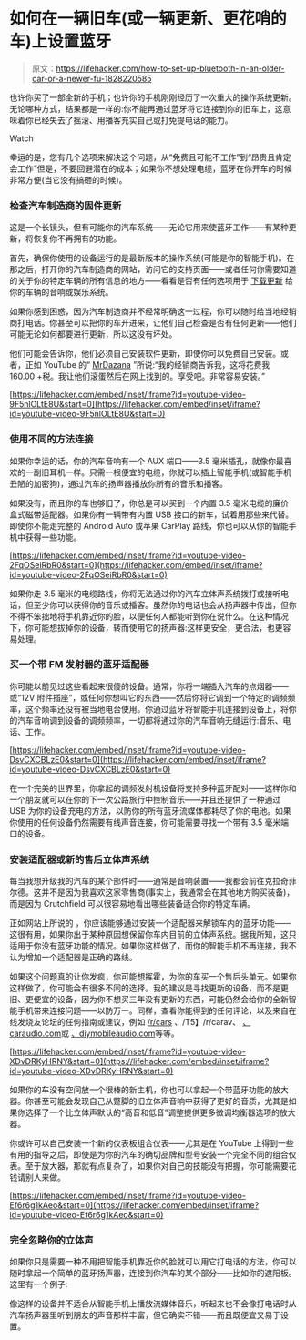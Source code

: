 # 如何在一辆旧车(或一辆更新、更花哨的车)上设置蓝牙

> 原文：<https://lifehacker.com/how-to-set-up-bluetooth-in-an-older-car-or-a-newer-fu-1828220585>

也许你买了一部全新的手机；也许你的手机刚刚经历了一次重大的操作系统更新。无论哪种方式，结果都是一样的:你不能再通过蓝牙将它连接到你的旧车上，这意味着你已经失去了摇滚、用播客充实自己或打免提电话的能力。

Watch

幸运的是，您有几个选项来解决这个问题，从“免费且可能不工作”到“昂贵且肯定会工作”但是，不要回避潜在的成本；如果你不想处理电缆，蓝牙在你开车的时候非常方便(当它没有搞砸的时候)。

### 检查汽车制造商的固件更新

这是一个长镜头，但有可能你的汽车系统——无论它用来使蓝牙工作——有某种更新，将恢复你不再拥有的功能。

首先，确保你使用的设备运行的是最新版本的操作系统(可能是你的智能手机)。在那之后，打开你的汽车制造商的网站，访问它的支持页面——或者任何你需要知道的关于你的特定车辆的所有信息的地方——看看是否有任何选项用于 [下载更新](https://www.crutchfield.com/S-34ukHRTCHoS/learn/learningcenter/car/car_stereo/firmware_updates.html) 给你的车辆的音响或娱乐系统。

如果你感到困惑，因为汽车制造商并不经常明确这一过程，你可以随时给当地经销商打电话。你甚至可以把你的车开进来，让他们自己检查是否有任何更新——他们可能无论如何都要进行更新，所以这没有坏处。

他们可能会告诉你，他们必须自己安装软件更新，即使你可以免费自己安装。或者，正如 YouTube 的“ [MrDazana](https://www.youtube.com/watch?v=9F5nlOLtE8U) ”所说:“我的经销商告诉我，这将花费我 160.00 +税。我让他们滚蛋然后在网上找到的。享受吧。非常容易安装。”

 [https://lifehacker.com/embed/inset/iframe?id=youtube-video-9F5nlOLtE8U&start=0](https://lifehacker.com/embed/inset/iframe?id=youtube-video-9F5nlOLtE8U&start=0) 

### 使用不同的方法连接

如果你幸运的话，你的汽车音响有一个 AUX 端口——3.5 毫米插孔，就像你最喜欢的一副旧耳机一样。只需一根便宜的电缆，你就可以插上智能手机(或智能手机丑陋的加密狗)，通过汽车的扬声器播放你所有的音乐和播客。

如果没有，而且你的车也够旧了，你总是可以买到一个内置 3.5 毫米电缆的廉价盒式磁带适配器。如果你有一辆带有内置 USB 接口的新车，试着用那些来代替。即使你不能走完整的 Android Auto 或苹果 CarPlay 路线，你也可以从你的智能手机中获得一些功能。

 [https://lifehacker.com/embed/inset/iframe?id=youtube-video-2FqOSeiRbR0&start=0](https://lifehacker.com/embed/inset/iframe?id=youtube-video-2FqOSeiRbR0&start=0) 

如果你走 3.5 毫米的电缆路线，你将无法通过你的汽车立体声系统拨打或接听电话，但至少你可以获得你的音乐或播客。虽然你的电话也会从扬声器中传出，但你不得不笨拙地将手机靠近你的脸，以便任何人都能听到你在说什么。在这种情况下，你可能想拔掉你的设备，转而使用它的扬声器:这样更安全，更合法，也更容易处理。

### 买一个带 FM 发射器的蓝牙适配器

你可能以前见过这些看起来很傻的设备。通常，你将一端插入汽车的点烟器——或“12V 附件插座”，或任何你想叫它的东西——然后你将它调到一个特定的调频频率，这个频率还没有被当地电台使用。你通过蓝牙将智能手机连接到设备上，将你的汽车音响调到设备的调频频率，一切都将通过你的汽车音响无缝运行:音乐、电话、工作。

 [https://lifehacker.com/embed/inset/iframe?id=youtube-video-DsvCXCBLzE0&start=0](https://lifehacker.com/embed/inset/iframe?id=youtube-video-DsvCXCBLzE0&start=0) 

在一个完美的世界里，你拿起的调频发射机设备将支持多种蓝牙配对——这样你和一个朋友就可以在你的下一次公路旅行中控制音乐——并且还提供了一种通过 USB 为你的设备充电的方法，以防你的所有蓝牙流媒体都耗尽了你的电池。如果你使用的任何设备仍然需要有线声音连接，你可能需要寻找一个带有 3.5 毫米端口的设备。

### 安装适配器或新的售后立体声系统

每当我想升级我的汽车的某个部件时——通常是音响装置——我都会前往克拉奇菲尔德。这并不是因为我喜欢这家零售商(事实上，我通常会在其他地方购买装备)，而是因为 Crutchfield 可以很容易地看出哪些装备适合你的特定车辆。

正如网站上所说的 ，你应该能够通过安装一个适配器来解锁车内的蓝牙功能——这很有用，如果你出于某种原因想保留你车内目前的立体声系统。据我所知，这只适用于你没有蓝牙功能的情况。如果你这样做了，而你的智能手机不再连接，我不认为增加一个适配器是正确的路线。

如果这个问题真的让你发疯，你可能想挥霍，为你的车买一个售后头单元。如果你这样做了，你可能会有很多不同的选择。我的建议是寻找更新的设备，而不是更旧、更便宜的设备，因为你不想买三年没有更新的东西，可能仍然会给你的全新智能手机带来连接问题——以防万一。同样，查看你能得到的任何评论，以及来自在线发烧友论坛的任何指南或建议，例如 [/r/cars](https://www.reddit.com/r/Cars) 、/T5】/r/carav、 [、caraudio.com](https://www.caraudio.com/)或 [、diymobileaudio.com](https://www.diymobileaudio.com/forum/)等等。

 [https://lifehacker.com/embed/inset/iframe?id=youtube-video-XDvDRKyHRNY&start=0](https://lifehacker.com/embed/inset/iframe?id=youtube-video-XDvDRKyHRNY&start=0) 

如果你的车没有空间放一个很棒的新主机，你也可以拿起一个带蓝牙功能的放大器。你甚至可能会发现自己从蹩脚的旧立体声音响中获得了更好的音质，尤其是如果你选择了一个比立体声默认的“高音和低音”调整提供更多微调均衡器选项的放大器。

你或许可以自己安装一个新的仪表板组合仪表——尤其是在 YouTube 上得到一些有用的指导之后，即使是为你的汽车的确切品牌和型号安装一个完全不同的组合仪表。至于放大器，那就有点复杂了，如果你对自己的技能没有把握，你可能需要花钱请别人来做。

 [https://lifehacker.com/embed/inset/iframe?id=youtube-video-Ef6r6g1kAeo&start=0](https://lifehacker.com/embed/inset/iframe?id=youtube-video-Ef6r6g1kAeo&start=0) 

### 完全忽略你的立体声

如果你只是需要一种不用把智能手机靠近你的脸就可以用它打电话的方法，你可以随时拿起一个简单的蓝牙扬声器，连接到你汽车的某个部分——比如你的遮阳板。这里有一个例子:

像这样的设备并不适合从智能手机上播放流媒体音乐，听起来也不会像打电话时从汽车扬声器里听到朋友的声音那样丰富，但它确实不错——而且既便宜又易于设置。